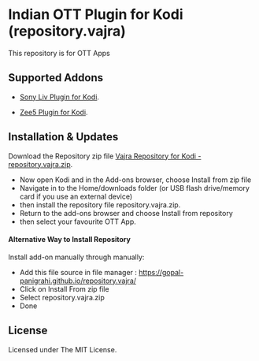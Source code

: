 # Indian OTT Plugin for Kodi (repository.vajra)

This repository is for OTT Apps

## Supported Addons

- [Sony Liv Plugin for Kodi](https://github.com/gopal-panigrahi/plugin.video.sonyliv#readme).

- [Zee5 Plugin for Kodi](https://github.com/gopal-panigrahi/plugin.video.zee5#readme).

## Installation & Updates

Download the Repository zip file [Vajra Repository for Kodi - repository.vajra.zip](https://gopal-panigrahi.github.io/repository.vajra/repository.vajra.zip).

- Now open Kodi and in the Add-ons browser, choose Install from zip file
- Navigate in to the Home/downloads folder (or USB flash drive/memory card if you use an external device)
- then install the repository file repository.vajra.zip.
- Return to the add-ons browser and choose Install from repository
- then select your favourite OTT App.

#### Alternative Way to Install Repository

Install add-on manually through manually:<br/>

- Add this file source in file manager : https://gopal-panigrahi.github.io/repository.vajra/
- Click on Install From zip file
- Select repository.vajra.zip
- Done

## License

Licensed under The MIT License.
